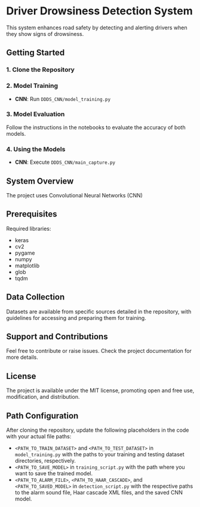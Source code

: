 
# Driver Drowsiness Detection System
This system enhances road safety by detecting and alerting drivers when they show signs of drowsiness.

## Getting Started
### 1. Clone the Repository

### 2. Model Training
- **CNN**: Run `DDDS_CNN/model_training.py`

### 3. Model Evaluation
Follow the instructions in the notebooks to evaluate the accuracy of both models.

### 4. Using the Models
- **CNN**: Execute `DDDS_CNN/main_capture.py`

## System Overview
The project uses Convolutional Neural Networks (CNN) 

## Prerequisites
Required libraries:
- keras
- cv2
- pygame
- numpy
- matplotlib
- glob
- tqdm

## Data Collection
Datasets are available from specific sources detailed in the repository, with guidelines for accessing and preparing them for training.

## Support and Contributions
Feel free to contribute or raise issues. Check the project documentation for more details.

## License
The project is available under the MIT license, promoting open and free use, modification, and distribution.

## Path Configuration
After cloning the repository, update the following placeholders in the code with your actual file paths:
- `<PATH_TO_TRAIN_DATASET>` and `<PATH_TO_TEST_DATASET>` in `model_training.py` with the paths to your training and testing dataset directories, respectively.
- `<PATH_TO_SAVE_MODEL>` in `training_script.py` with the path where you want to save the trained model.
- `<PATH_TO_ALARM_FILE>`, `<PATH_TO_HAAR_CASCADE>`, and `<PATH_TO_SAVED_MODEL>` in `detection_script.py` with the respective paths to the alarm sound file, Haar cascade XML files, and the saved CNN model.
